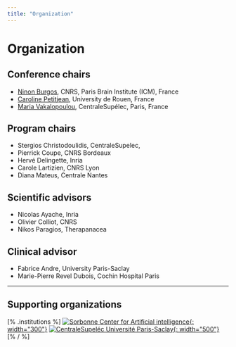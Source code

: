 ```yaml
---
title: "Organization"
---
```


# Organization

## Conference chairs

* [Ninon Burgos](https://ninonburgos.com/), CNRS, Paris Brain Institute (ICM), France
* [Caroline Petitjean](https://pagesperso.litislab.fr/cpetitjean/), University de Rouen, France
* [Maria Vakalopoulou](https://cvn.centralesupelec.fr/~mariavak/), CentraleSupélec, Paris, France

## Program chairs

* Stergios Christodoulidis, CentraleSupelec,
* Pierrick Coupe, CNRS Bordeaux
* Hervé Delingette, Inria
* Carole Lartizien, CNRS Lyon
* Diana Mateus, Centrale Nantes

## Scientific advisors

* Nicolas Ayache, Inria
* Olivier Colliot, CNRS
* Nikos Paragios, Therapanacea

## Clinical advisor

* Fabrice Andre, University Paris-Saclay
* Marie-Pierre Revel Dubois, Cochin Hospital Paris

---
## Supporting organizations
[% .institutions %]
[![Sorbonne Center for Artificial intelligence](/assets/logos/scai.svg){: width="300"}](https://scai.sorbonne-universite.fr)
[![CentraleSupeléc Université Paris-Saclay](/assets/logos/centrale.png){: width="500"}](https://www.centralesupelec.fr/)
[% / %]
